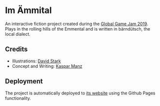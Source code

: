 # Im Ämmital

An interactive fiction project created during the [Global Game Jam 2019][ggj]. Plays in the rolling hills of the Emmental and is written in bärndütsch, the local dialect.

[ggj]: https://globalgamejam.org

## Credits
- Illustrations: [David Stark][zarkonnen]
- Concept and Writing: [Kaspar Manz][xeophin]

[zarkonnen]: https://www.zarkonnen.com
[xeophin]: https://xeophin.net/worlds

## Deployment
The project is automatically deployed to [its website][loc] using the Github Pages functionality.

[loc]: https://xeophin.github.io/emmental/index.html
